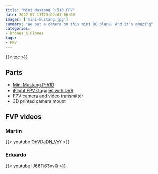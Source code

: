 ```yaml
---
title: "Mini Mustang P-51D FPV"
date: 2022-07-13T23:02:05-06:00
images: ['mini-mustang.jpg']
summary: "We put a camera on this mini RC plane. And it's amazing"
categories:
- Drones & Planes
tags:
- FPV
---
```


{{< toc >}}

## Parts

- [Mini Mustang P-51D](https://amzn.to/3MvWD2R)
- [iFlight FPV Goggles with DVR](https://amzn.to/3Uva5pK)
- [FPV camera and video transmitter](https://amzn.to/3MARTZQ)
- 3D printed camera mount

## FVP videos

### Martin

{{< youtube OnVDaDN_VcY >}}

### Eduardo

{{< youtube iJ66Ti63vvQ >}}
